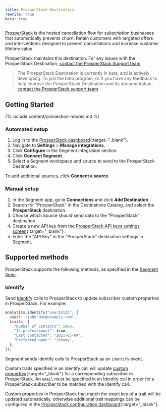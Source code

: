 ```yaml
---
title: ProsperStack Destination
rewrite: true
beta: true
---
```


[ProsperStack](https://prosperstack.com/?utm_source=segmentio&utm_medium=docs&utm_campaign=partners) is the hosted cancellation flow for subscription businesses that automatically prevents churn. Retain customers with targeted offers and interventions designed to prevent cancellations and increase customer lifetime value.

ProsperStack maintains this destination. For any issues with the ProsperStack Destination, [contact the ProsperStack Support team](mailto:support@prosperstack.com).

> The ProsperStack Destination is currently in beta, and is actively developing.  To join the beta program, or if you have any feedback to help improve the ProsperStack Destination and its documentation, [contact the ProsperStack support team](mailto:support@prosperstack.com).

## Getting Started

{% include content/connection-modes.md %}

### Automated setup

1. Log in to the [ProsperStack dashboard](https://app.prosperstack.com){:target="\_blank"}.
2. Navigate to **Settings** > **Manage integrations**.
3. Click **Configure** in the Segment integration section.
4. Click **Connect Segment**.
5. Select a Segment workspace and source to send to the ProsperStack Destination.

To add additional sources, click **Connect a source**.

### Manual setup

1. In the Segment app, go to **Connections** and click **Add Destination**.
2. Search for "ProsperStack" in the Destinations Catalog, and select the **ProsperStack** destination.
3. Choose which Source should send data to the "ProsperStack" destination.
4. Create a new API key from the [ProsperStack API keys settings screen](https://app.prosperstack.com/settings/api-keys){:target="\_blank"}.
5. Enter the "API Key" in the "ProsperStack" destination settings in Segment.

## Supported methods

ProsperStack supports the following methods, as specified in the [Segment Spec](/docs/connections/spec).

### Identify

Send [Identify](/docs/connections/spec/identify) calls to ProsperStack to update subscriber custom properties in ProsperStack. For example:

```js
analytics.identify("userId123", {
  email: "john.doe@example.com",
  traits: {
    "Number of contacts": 5800,
    "Is professional": true,
    "Last contacted": "2021-05-04",
    "Preferred name": "Johnny",
  },
});
```

Segment sends Identify calls to ProsperStack as an `identify` event.

Custom traits specified in an Identify call will update [custom properties](https://prosperstack.com/docs/custom-properties/){:target="\_blank"} for a corresponding subscriber in ProsperStack. An `email` must be specified in an Identify call in order for a ProsperStack subscriber to be matched with the Identify call.

Custom properties in ProsperStack that match the exact key of a trait will be updated automatically, otherwise additional trait mappings can be configured in the [ProsperStack configuration dashboard](https://app.prosperstack.com/settings/integrations/segment){:target="\_blank"}.
